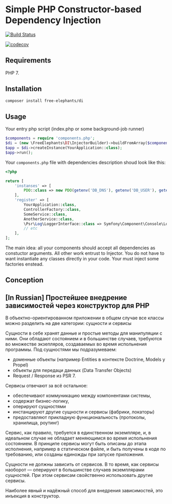 # Simple PHP Constructor-based Dependency Injection

[![Build Status](https://travis-ci.org/FreeElephants/php-di.svg?branch=master)](https://travis-ci.org/FreeElephants/php-di)

[![codecov](https://codecov.io/gh/FreeElephants/php-di/branch/master/graph/badge.svg)](https://codecov.io/gh/FreeElephants/php-di)

## Requirements

PHP 7. 

## Installation

```bash
composer install free-elephants/di
```

## Usage

Your entry php script (index.php or some background-job runner)
```php
$components = require 'components.php';
$di = (new \FreeElephants\DI\InjectorBuilder)->buildFromArray($components);
$app = $di->createInstance(YourApplication::class);
$app->run();
```

Your `components.php` file with dependencies description shoud look like this:
```php
<?php

return [
    'instanses' => [
        PDO::class => new PDO(getenv('DB_DNS'), getenv('DB_USER'), getenv('DB_PASS')),
    ],
    'register' => [
        YourApplication::class,
        ControllerFactory::class,
        SomeService::class,
        AnotherService::class,
        \Psr\Log\LoggerInterface::class => Symfony\Component\Console\Logger\ConsoleLogger::class
        // etc
    ],
];
```

The main idea: all your components should accept all dependencies as constuctor arguments.  All other work entrust to Injector.
You do not have to want instantiate any classes directly in your code. Your must inject some factories enstead.   

## Conception

## [In Russian] Простейшее внедрение зависимостей через конструктор для PHP 

В объектно-ориентированном приложении в общем случае все классы можно разделить на две категории: сущности и сервисы

Сущности в себе хранят данные и простые методы для манипуляции с ними. Они обладают состоянием и в большинстве случаев, требуются во множестве экзепляров, создаваемых во время испольнения программы. 
Под сущностями мы подразумеваем:
- доменные объекты (например Entities в контексте Doctrine, Models у Propel)
- объекты для передаци данных (Data Transfer Objects)
- Request / Response из PSR 7. 

Сервисы отвечают за всё остальное: 
- обеспечивают коммуникацию между компонентами системы, 
- содержат бизнес-логику,
- оперируют сущностями
- инстанцируют другие сущности и сервисы (фабрики, локаторы)
- предоставляют прикладную функциональность (протоколы, хранилища, роутинг) 

Сервис, как правило, требуется в единственном экземпляре, и, в идеальном случае не обладает меняющимся во время испольнения состоянием. В принципе сервисы могут быть описаны до этапа исполнения, например в статическом файле, и быть получены в коде по требованию, или созданы единожды при запуске приложения.   
 
Сущности не должны зависить от сервисов. В то время, как сервисы наоборот — оперируют в большинстве случаев экземплярами сущностей. При этом сервисам свойственно использовать другие сервисы. 

Наиболее явный и надёжный способ для внедрения зависимостей, это инъекция в конструктор.   
